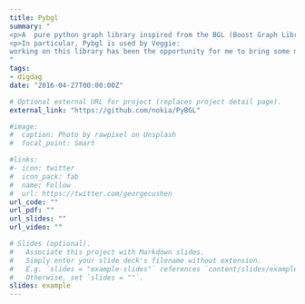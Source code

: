 ```yaml
---
title: Pybgl
summary: "
<p>A  pure python graph library inspired from the BGL (Boost Graph Library).</p>
<p>In particular, Pybgl is used by Veggie:
working on this library has been the opportunity for me to bring some minor contributions to Pybgl.</p>
"
tags:
- digdag
date: "2016-04-27T00:00:00Z"

# Optional external URL for project (replaces project detail page).
external_link: "https://github.com/nokia/PyBGL"

#image:
#  caption: Photo by rawpixel on Unsplash
#  focal_point: Smart

#links:
#- icon: twitter
#  icon_pack: fab
#  name: Follow
#  url: https://twitter.com/georgecushen
url_code: ""
url_pdf: ""
url_slides: ""
url_video: ""

# Slides (optional).
#   Associate this project with Markdown slides.
#   Simply enter your slide deck's filename without extension.
#   E.g. `slides = "example-slides"` references `content/slides/example-slides.md`.
#   Otherwise, set `slides = ""`.
slides: example
---
```

